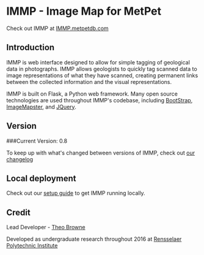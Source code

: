 IMMP - Image Map for MetPet
==============
Check out IMMP at [IMMP.metpetdb.com](http://immp.metpetdb.com)

Introduction
--------------
IMMP is web interface designed to allow for simple tagging of geological data in photographs. IMMP allows geologists to quickly tag scanned data to image representations of what they have scanned, creating permanent links between the collected information and the visual representations. 

IMMP is built on Flask, a Python web framework. Many open source technologies are used throughout IMMP's codebase, including [BootStrap](https://getbootstrap.com/), [ImageMapster](http://www.outsharked.com/imagemapster/), and [JQuery](https://jquery.com/).

Version
--------------
###Current Version: 0.8

To keep up with what's changed between versions of IMMP, check out [our changelog](CHANGELOG.md)

Local deployment
--------------
Check out our [setup guide](SETUP.md) to get IMMP running locally.

Credit
--------------
Lead Developer - [Theo Browne](http://www.theo.li)

Developed as undergraduate research throughout 2016 at [Rensselaer Polytechnic Institute](http://www.rpi.edu)
